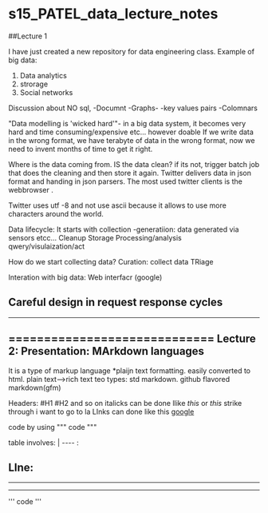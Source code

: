# s15_PATEL_data_lecture_notes

##Lecture 1

I have just created a new repository for data engineering class.
Example of big data:
1. Data analytics
2. strorage
3. Social networks

Discussion about NO sql, 
-Documnt
-Graphs-
-key values pairs
-Colomnars

"Data modelling is 'wicked hard'"- 
in a big data system, it becomes very hard and time consuming/expensive etc... however doable
If we write data in the wrong format, we have terabyte of data in the wrong format, now we need to invent months of time to get it right.


Where is the data coming from. 
IS the data clean?
if its not, trigger batch job that does the cleaning and then store it again.
Twitter delivers data in json format and handing in json parsers.
The most used twitter clients is the webbrowser . 

Twitter uses utf -8 and not use ascii because it allows to use more characters around the world.

Data lifecycle:
It starts with collection
-generatiion: data generated via sensors etcc...
Cleanup
Storage
Processing/analysis
qwery/visulaization/act

How do we start collecting data?
Curation: collect data
TRiage


Interation with big data:
Web interfacr (google)


Careful design in request response cycles
------------------------------
------------------------------
=============================
Lecture 2:
Presentation:
MArkdown languages
-------
It is a type of markup language
*plaijn text formatting.
easily converted to html.
plain text-->rich text
teo types:
std markdown.
github flavored markdown(gfm)

Headers:
#H1
#H2 and so on
italicks can be done llike *this* or _this_
strike through
 i want to
 go to
 la
LInks can done like this
[google](www.google.com)

code by using """ code """


table involves:
| ---- :


LIne:
---
***
___

''' code '''


